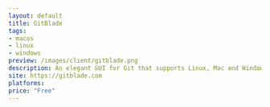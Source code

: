 ```yaml
---
layout: default
title: GitBlade
tags:
- macos
- linux
- windows
preview: /images/client/gitblade.png
description: An elegant GUI for Git that supports Linux, Mac and Windows
site: https://gitblade.com
platforms:
price: "Free"
---
```

